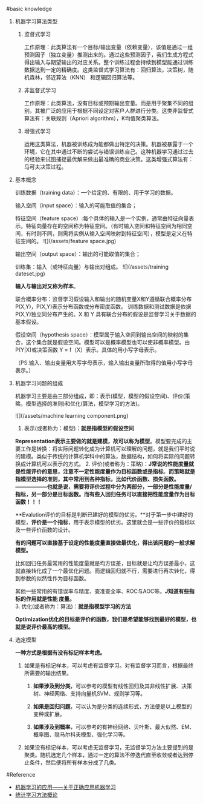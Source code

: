#basic knowledge

1. 机器学习算法类型

    1. 监督式学习
        
        工作原理：此类算法有一个目标/输出变量（依赖变量），该值是通过一组预测因子（独立变量）推测出来的。通过这些预测因子，我们生成方程式得出输入与期望输出的对应关系。整个训练过程会持续到模型能通过训练数据达到一定的精确度。这类监督式学习算法有：回归算法，决策树，随机森林，邻近算法（KNN） 和逻辑回归算法等。
    
    2. 非监督式学习
        
        工作原理：此类算法，没有目标或预期输出变量。而是用于聚集不同的组别，其被广泛的应用于根据不同设定对客户人群进行分类。这类非监督式算法有：关联规则（Apriori algorithm），K均值聚类算法。

    3. 增强式学习

        运用这类算法，机器被训练成为能都做出特定的决策。机器被暴露于一个环境，它在其中通过不断的尝试与错误训练自己。这种机器学习通过过去的经验来试图捕捉最优解来做出最准确的商业决策。这类增强式算法有：马可夫决策过程。

2. 基本概念

    训练数据（training data）：一个给定的、有限的、用于学习的数据。

    输入空间（input space）：输入的可能取值的集合；

    特征空间（feature space）:每个具体的输入是一个实例，通常由特征向量表示。特征向量存在的空间称为特征空间。（有时输入空间和特征空间为相同空间，有时则不同，则需将实例从输入空间映射到特征空间），模型是定义在特征空间的。
    ![](/assets/feature space.jpg)

    输出空间（output space）：输出的可能取值的集合；
    
    训练集：输入（或特征向量）与输出对组成。
    ![](/assets/training dateset.jpg)

    **输入与输出对又称为样本**。

    联合概率分布：监督学习假设输入和输出的随机变量X和Y遵循联合概率分布P(X,Y)，P(X,Y)表示分布函数或分布密度函数。 训练数据和测试数据是依据P(X,Y)独立同分布产生的。X 和 Y 具有联合分布的假设是监督学习关于数据的基本假设。

    假设空间（hypothesis space）：模型属于输入空间到输出空间的映射的集合，这个集合就是假设空间。模型可以是概率模型也可以使非概率模型。由P(Y|X)或决策函数 Y = f（X）表示。具体的用小写字母表示。

    （PS.输入、输出变量用大写字母表示，输入输出变量所取得的值用小写字母表示。）

3. 机器学习问题的组成

    机器学习主要是由三部分组成，即：表示(模型，模型的假设空间)、评价(策略，模型选择的准则)和优化(算法，模型学习的方法)。

    ![](/assets/machine learning component.png)

    1. 表示(或者称为：模型)：**就是指模型的假设空间**
    
    **Representation表示主要做的就是建模，故可以称为模型**。模型要完成的主要工作是转换：将实际问题转化成为计算机可以理解的问题，就是我们平时说的建模。类似于传统的计算机学科中的算法，数据结构，如何将实际的问题转换成计算机可以表示的方式。
    2. 评价(或者称为：策略)：**J常说的性能度量就是性能评价的意思，注意不一定性能度量作为目标函数或是指标**。**而策略就是指模型选择的准则，其中常用到各种指标，比如代价函数、损失函数。——————也就是说，需要将评价过程中分为两部分，一部分是性能度量/指标，另一部分是目标函数。而有些入回归任务可以直接把性能度量作为目标函数！！！**
    
    **Evalution评价的目标是判断已建好的模型的优劣。**对于第一步中建好的模型，**评价是一个指标**，用于表示模型的优劣。这里就会是一些评价的指标以及一些评价函数的设计。

    **有的问题可以直接基于设定的性能度量直接做最优化，得出该问题的一般求解模型。**
    比如回归任务最常用的性能度量就是均方误差，目标就是让均方误差最小，这就直接转化成了一个最优化问题。而逻辑回归就不行，需要进行再次转化，得到参数的似然性作为目标函数。
    其他一些常用的有错误率与精度、查准查全率、ROC与AOC等。**J知道有些指标的作用就是性能
度量。**    
    3. 优化(或者称为：算法)：**就是指模型学习的方法**

    **Optimization优化的目标是评价的函数，我们是希望能够找到最好的模型，也就是说评价最高的模型。**
    
4. 选定模型

    **一种方式是根据有没有标记样本考虑。**

    1. 如果是有标记样本，可以考虑有监督学习。对有监督学习而言，根据最终所需要的输出结果。

        1. **如果涉及到分类**，可以参考的模型有线性回归及其非线性扩展、决策树、神经网络、支持向量机SVM、规则学习等。

        2. **如果是回归问题**，可以认为是分类的连续形式，方法便是以上模型的变种或扩展。

        3. **如果涉及到概率**，可以参考的有神经网络、贝叶斯、最大似然、EM、概率图、隐马尔科夫模型、强化学习等。

    2. 如果没有标记样本，可以考虑无监督学习，无监督学习方法主要提到的是聚类。随机选定几个样本，通过一定的算法不停迭代直至收敛或者达到停止条件，然后便将所有样本分成了几类。

#Reference
- [机器学习的应用——关于正确应用机器学习](http://blog.csdn.net/google19890102/article/details/40680687)
- [统计学习方法概论](http://www.jianshu.com/p/2f1a81962018)
